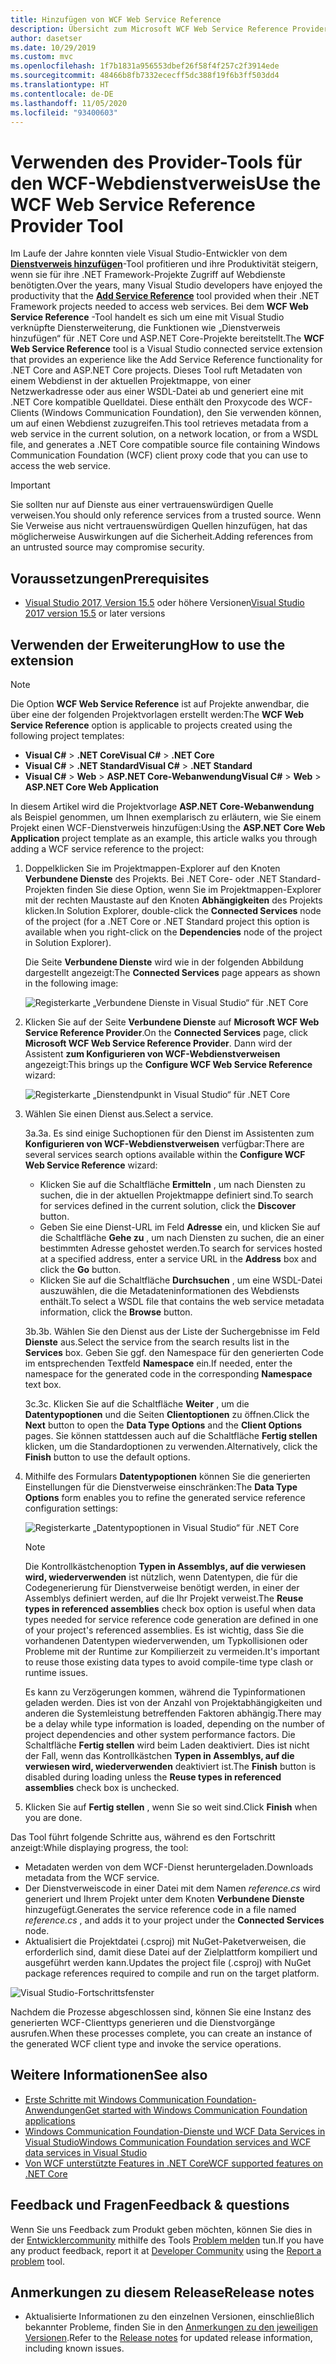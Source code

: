 ```yaml
---
title: Hinzufügen von WCF Web Service Reference
description: Übersicht zum Microsoft WCF Web Service Reference Provider-Tool, über das Funktionen für .NET Core- und ASP.NET Core-Projekte hinzugefügt werden, z.B. das Hinzufügen von Dienstverweisen für .NET Framework-Projekte.
author: dasetser
ms.date: 10/29/2019
ms.custom: mvc
ms.openlocfilehash: 1f7b1831a956553dbef26f58f4f257c2f3914ede
ms.sourcegitcommit: 48466b8fb7332ececff5dc388f19f6b3ff503dd4
ms.translationtype: HT
ms.contentlocale: de-DE
ms.lasthandoff: 11/05/2020
ms.locfileid: "93400603"
---
```

# <a name="use-the-wcf-web-service-reference-provider-tool"></a><span data-ttu-id="16a43-103">Verwenden des Provider-Tools für den WCF-Webdienstverweis</span><span class="sxs-lookup"><span data-stu-id="16a43-103">Use the WCF Web Service Reference Provider Tool</span></span>

<span data-ttu-id="16a43-104">Im Laufe der Jahre konnten viele Visual Studio-Entwickler von dem [**Dienstverweis hinzufügen**](/visualstudio/data-tools/how-to-add-update-or-remove-a-wcf-data-service-reference)-Tool profitieren und ihre Produktivität steigern, wenn sie für ihre .NET Framework-Projekte Zugriff auf Webdienste benötigten.</span><span class="sxs-lookup"><span data-stu-id="16a43-104">Over the years, many Visual Studio developers have enjoyed the productivity that the [**Add Service Reference**](/visualstudio/data-tools/how-to-add-update-or-remove-a-wcf-data-service-reference) tool provided when their .NET Framework projects needed to access web services.</span></span>  <span data-ttu-id="16a43-105">Bei dem **WCF Web Service Reference** -Tool handelt es sich um eine mit Visual Studio verknüpfte Diensterweiterung, die Funktionen wie „Dienstverweis hinzufügen“ für .NET Core und ASP.NET Core-Projekte bereitstellt.</span><span class="sxs-lookup"><span data-stu-id="16a43-105">The **WCF Web Service Reference** tool is a Visual Studio connected service extension that provides an experience like the Add Service Reference functionality for .NET Core and ASP.NET Core projects.</span></span> <span data-ttu-id="16a43-106">Dieses Tool ruft Metadaten von einem Webdienst in der aktuellen Projektmappe, von einer Netzwerkadresse oder aus einer WSDL-Datei ab und generiert eine mit .NET Core kompatible Quelldatei. Diese enthält den Proxycode des WCF-Clients (Windows Communication Foundation), den Sie verwenden können, um auf einen Webdienst zuzugreifen.</span><span class="sxs-lookup"><span data-stu-id="16a43-106">This tool retrieves metadata from a web service in the current solution, on a network location, or from a WSDL file, and generates a .NET Core compatible source file containing Windows Communication Foundation (WCF) client proxy code that you can use to access the web service.</span></span>

> [!IMPORTANT]
> <span data-ttu-id="16a43-107">Sie sollten nur auf Dienste aus einer vertrauenswürdigen Quelle verweisen.</span><span class="sxs-lookup"><span data-stu-id="16a43-107">You should only reference services from a trusted source.</span></span> <span data-ttu-id="16a43-108">Wenn Sie Verweise aus nicht vertrauenswürdigen Quellen hinzufügen, hat das möglicherweise Auswirkungen auf die Sicherheit.</span><span class="sxs-lookup"><span data-stu-id="16a43-108">Adding references from an untrusted source may compromise security.</span></span>

## <a name="prerequisites"></a><span data-ttu-id="16a43-109">Voraussetzungen</span><span class="sxs-lookup"><span data-stu-id="16a43-109">Prerequisites</span></span>

- <span data-ttu-id="16a43-110">[Visual Studio 2017, Version 15.5](https://aka.ms/vsdownload?utm_source=mscom&utm_campaign=msdocs) oder höhere Versionen</span><span class="sxs-lookup"><span data-stu-id="16a43-110">[Visual Studio 2017 version 15.5](https://aka.ms/vsdownload?utm_source=mscom&utm_campaign=msdocs) or later versions</span></span>

## <a name="how-to-use-the-extension"></a><span data-ttu-id="16a43-111">Verwenden der Erweiterung</span><span class="sxs-lookup"><span data-stu-id="16a43-111">How to use the extension</span></span>

> [!NOTE]
> <span data-ttu-id="16a43-112">Die Option **WCF Web Service Reference** ist auf Projekte anwendbar, die über eine der folgenden Projektvorlagen erstellt werden:</span><span class="sxs-lookup"><span data-stu-id="16a43-112">The **WCF Web Service Reference** option is applicable to projects created using the following project templates:</span></span>
>
> - <span data-ttu-id="16a43-113">**Visual C#**  >  **.NET Core**</span><span class="sxs-lookup"><span data-stu-id="16a43-113">**Visual C#** > **.NET Core**</span></span>
> - <span data-ttu-id="16a43-114">**Visual C#**  >  **.NET Standard**</span><span class="sxs-lookup"><span data-stu-id="16a43-114">**Visual C#** > **.NET Standard**</span></span>
> - <span data-ttu-id="16a43-115">**Visual C#**  > **Web** > **ASP.NET Core-Webanwendung**</span><span class="sxs-lookup"><span data-stu-id="16a43-115">**Visual C#** > **Web** > **ASP.NET Core Web Application**</span></span>

<span data-ttu-id="16a43-116">In diesem Artikel wird die Projektvorlage **ASP.NET Core-Webanwendung** als Beispiel genommen, um Ihnen exemplarisch zu erläutern, wie Sie einem Projekt einen WCF-Dienstverweis hinzufügen:</span><span class="sxs-lookup"><span data-stu-id="16a43-116">Using the **ASP.NET Core Web Application** project template as an example, this article walks you through adding a WCF service reference to the project:</span></span>

1. <span data-ttu-id="16a43-117">Doppelklicken Sie im Projektmappen-Explorer auf den Knoten **Verbundene Dienste** des Projekts. Bei .NET Core- oder .NET Standard-Projekten finden Sie diese Option, wenn Sie im Projektmappen-Explorer mit der rechten Maustaste auf den Knoten **Abhängigkeiten** des Projekts klicken.</span><span class="sxs-lookup"><span data-stu-id="16a43-117">In Solution Explorer, double-click the **Connected Services** node of the project (for a .NET Core or .NET Standard project this option is available when you right-click on the **Dependencies** node of the project in Solution Explorer).</span></span>

    <span data-ttu-id="16a43-118">Die Seite **Verbundene Dienste** wird wie in der folgenden Abbildung dargestellt angezeigt:</span><span class="sxs-lookup"><span data-stu-id="16a43-118">The **Connected Services** page appears as shown in the following image:</span></span>

    ![Registerkarte „Verbundene Dienste in Visual Studio“ für .NET Core](./media/wcf-web-service-reference-guide/wcfcs-ConnectedServicesPage.png)

2. <span data-ttu-id="16a43-120">Klicken Sie auf der Seite **Verbundene Dienste** auf **Microsoft WCF Web Service Reference Provider**.</span><span class="sxs-lookup"><span data-stu-id="16a43-120">On the **Connected Services** page, click **Microsoft WCF Web Service Reference Provider**.</span></span> <span data-ttu-id="16a43-121">Dann wird der Assistent **zum Konfigurieren von WCF-Webdienstverweisen** angezeigt:</span><span class="sxs-lookup"><span data-stu-id="16a43-121">This brings up the **Configure WCF Web Service Reference** wizard:</span></span>

    ![Registerkarte „Dienstendpunkt in Visual Studio“ für .NET Core](./media/wcf-web-service-reference-guide/wcfcs-ServiceEndpointPage.png)

3. <span data-ttu-id="16a43-123">Wählen Sie einen Dienst aus.</span><span class="sxs-lookup"><span data-stu-id="16a43-123">Select a service.</span></span>

    <span data-ttu-id="16a43-124">3a.</span><span class="sxs-lookup"><span data-stu-id="16a43-124">3a.</span></span> <span data-ttu-id="16a43-125">Es sind einige Suchoptionen für den Dienst im Assistenten zum **Konfigurieren von WCF-Webdienstverweisen** verfügbar:</span><span class="sxs-lookup"><span data-stu-id="16a43-125">There are several services search options available within the **Configure WCF Web Service Reference** wizard:</span></span>

     * <span data-ttu-id="16a43-126">Klicken Sie auf die Schaltfläche **Ermitteln** , um nach Diensten zu suchen, die in der aktuellen Projektmappe definiert sind.</span><span class="sxs-lookup"><span data-stu-id="16a43-126">To search for services defined in the current solution, click the **Discover** button.</span></span>
     * <span data-ttu-id="16a43-127">Geben Sie eine Dienst-URL im Feld **Adresse** ein, und klicken Sie auf die Schaltfläche **Gehe zu** , um nach Diensten zu suchen, die an einer bestimmten Adresse gehostet werden.</span><span class="sxs-lookup"><span data-stu-id="16a43-127">To search for services hosted at a specified address, enter a service URL in the **Address** box and click the **Go** button.</span></span>
     * <span data-ttu-id="16a43-128">Klicken Sie auf die Schaltfläche **Durchsuchen** , um eine WSDL-Datei auszuwählen, die die Metadateninformationen des Webdiensts enthält.</span><span class="sxs-lookup"><span data-stu-id="16a43-128">To select a WSDL file that contains the web service metadata information, click the **Browse** button.</span></span>

    <span data-ttu-id="16a43-129">3b.</span><span class="sxs-lookup"><span data-stu-id="16a43-129">3b.</span></span> <span data-ttu-id="16a43-130">Wählen Sie den Dienst aus der Liste der Suchergebnisse im Feld **Dienste** aus.</span><span class="sxs-lookup"><span data-stu-id="16a43-130">Select the service from the search results list in the **Services** box.</span></span> <span data-ttu-id="16a43-131">Geben Sie ggf. den Namespace für den generierten Code im entsprechenden Textfeld **Namespace** ein.</span><span class="sxs-lookup"><span data-stu-id="16a43-131">If needed, enter the namespace for the generated code in the corresponding **Namespace** text box.</span></span>

    <span data-ttu-id="16a43-132">3c.</span><span class="sxs-lookup"><span data-stu-id="16a43-132">3c.</span></span> <span data-ttu-id="16a43-133">Klicken Sie auf die Schaltfläche **Weiter** , um die **Datentypoptionen** und die Seiten **Clientoptionen** zu öffnen.</span><span class="sxs-lookup"><span data-stu-id="16a43-133">Click the **Next** button to open the **Data Type Options** and the **Client Options** pages.</span></span> <span data-ttu-id="16a43-134">Sie können stattdessen auch auf die Schaltfläche **Fertig stellen** klicken, um die Standardoptionen zu verwenden.</span><span class="sxs-lookup"><span data-stu-id="16a43-134">Alternatively, click the **Finish** button to use the default options.</span></span>

4. <span data-ttu-id="16a43-135">Mithilfe des Formulars **Datentypoptionen** können Sie die generierten Einstellungen für die Dienstverweise einschränken:</span><span class="sxs-lookup"><span data-stu-id="16a43-135">The **Data Type Options** form enables you to refine the generated service reference configuration settings:</span></span>

    ![Registerkarte „Datentypoptionen in Visual Studio“ für .NET Core](./media/wcf-web-service-reference-guide/wcfcs-DataTypesPage.png)

    > [!NOTE]
    > <span data-ttu-id="16a43-137">Die Kontrollkästchenoption **Typen in Assemblys, auf die verwiesen wird, wiederverwenden** ist nützlich, wenn Datentypen, die für die Codegenerierung für Dienstverweise benötigt werden, in einer der Assemblys definiert werden, auf die Ihr Projekt verweist.</span><span class="sxs-lookup"><span data-stu-id="16a43-137">The **Reuse types in referenced assemblies** check box option is useful when data types needed for service reference code generation are defined in one of your project's referenced assemblies.</span></span>  <span data-ttu-id="16a43-138">Es ist wichtig, dass Sie die vorhandenen Datentypen wiederverwenden, um Typkollisionen oder Probleme mit der Runtime zur Kompilierzeit zu vermeiden.</span><span class="sxs-lookup"><span data-stu-id="16a43-138">It's important to reuse those existing data types to avoid compile-time type clash or runtime issues.</span></span>

    <span data-ttu-id="16a43-139">Es kann zu Verzögerungen kommen, während die Typinformationen geladen werden. Dies ist von der Anzahl von Projektabhängigkeiten und anderen die Systemleistung betreffenden Faktoren abhängig.</span><span class="sxs-lookup"><span data-stu-id="16a43-139">There may be a delay while type information is loaded, depending on the number of project dependencies and other system performance factors.</span></span> <span data-ttu-id="16a43-140">Die Schaltfläche **Fertig stellen** wird beim Laden deaktiviert. Dies ist nicht der Fall, wenn das Kontrollkästchen **Typen in Assemblys, auf die verwiesen wird, wiederverwenden** deaktiviert ist.</span><span class="sxs-lookup"><span data-stu-id="16a43-140">The **Finish** button is disabled during loading unless the **Reuse types in referenced assemblies** check box is unchecked.</span></span>

5. <span data-ttu-id="16a43-141">Klicken Sie auf **Fertig stellen** , wenn Sie so weit sind.</span><span class="sxs-lookup"><span data-stu-id="16a43-141">Click **Finish** when you are done.</span></span>

<span data-ttu-id="16a43-142">Das Tool führt folgende Schritte aus, während es den Fortschritt anzeigt:</span><span class="sxs-lookup"><span data-stu-id="16a43-142">While displaying progress, the tool:</span></span>

- <span data-ttu-id="16a43-143">Metadaten werden von dem WCF-Dienst heruntergeladen.</span><span class="sxs-lookup"><span data-stu-id="16a43-143">Downloads metadata from the WCF service.</span></span>
- <span data-ttu-id="16a43-144">Der Dienstverweiscode in einer Datei mit dem Namen *reference.cs* wird generiert und Ihrem Projekt unter dem Knoten **Verbundene Dienste** hinzugefügt.</span><span class="sxs-lookup"><span data-stu-id="16a43-144">Generates the service reference code in a file named *reference.cs* , and adds it to your project under the **Connected Services** node.</span></span>
- <span data-ttu-id="16a43-145">Aktualisiert die Projektdatei (.csproj) mit NuGet-Paketverweisen, die erforderlich sind, damit diese Datei auf der Zielplattform kompiliert und ausgeführt werden kann.</span><span class="sxs-lookup"><span data-stu-id="16a43-145">Updates the project file (.csproj) with NuGet package references required to compile and run on the target platform.</span></span>

![Visual Studio-Fortschrittsfenster](./media/wcf-web-service-reference-guide/wcfcs-ProgressWindow.png)

<span data-ttu-id="16a43-147">Nachdem die Prozesse abgeschlossen sind, können Sie eine Instanz des generierten WCF-Clienttyps generieren und die Dienstvorgänge ausrufen.</span><span class="sxs-lookup"><span data-stu-id="16a43-147">When these processes complete, you can create an instance of the generated WCF client type and invoke the service operations.</span></span>

## <a name="see-also"></a><span data-ttu-id="16a43-148">Weitere Informationen</span><span class="sxs-lookup"><span data-stu-id="16a43-148">See also</span></span>

- [<span data-ttu-id="16a43-149">Erste Schritte mit Windows Communication Foundation-Anwendungen</span><span class="sxs-lookup"><span data-stu-id="16a43-149">Get started with Windows Communication Foundation applications</span></span>](../../framework/wcf/getting-started-tutorial.md)
- [<span data-ttu-id="16a43-150">Windows Communication Foundation-Dienste und WCF Data Services in Visual Studio</span><span class="sxs-lookup"><span data-stu-id="16a43-150">Windows Communication Foundation services and WCF data services in Visual Studio</span></span>](/visualstudio/data-tools/windows-communication-foundation-services-and-wcf-data-services-in-visual-studio)
- [<span data-ttu-id="16a43-151">Von WCF unterstützte Features in .NET Core</span><span class="sxs-lookup"><span data-stu-id="16a43-151">WCF supported features on .NET Core</span></span>](https://github.com/dotnet/wcf/blob/master/release-notes/SupportedFeatures-v2.1.0.md)

## <a name="feedback--questions"></a><span data-ttu-id="16a43-152">Feedback und Fragen</span><span class="sxs-lookup"><span data-stu-id="16a43-152">Feedback & questions</span></span>

<span data-ttu-id="16a43-153">Wenn Sie uns Feedback zum Produkt geben möchten, können Sie dies in der [Entwicklercommunity](/visualstudio/ide/how-to-report-a-problem-with-visual-studio) mithilfe des Tools [Problem melden](https://aka.ms/feedback/report?space=61) tun.</span><span class="sxs-lookup"><span data-stu-id="16a43-153">If you have any product feedback, report it at [Developer Community](https://aka.ms/feedback/report?space=61) using the [Report a problem](/visualstudio/ide/how-to-report-a-problem-with-visual-studio) tool.</span></span>

## <a name="release-notes"></a><span data-ttu-id="16a43-154">Anmerkungen zu diesem Release</span><span class="sxs-lookup"><span data-stu-id="16a43-154">Release notes</span></span>

- <span data-ttu-id="16a43-155">Aktualisierte Informationen zu den einzelnen Versionen, einschließlich bekannter Probleme, finden Sie in den [Anmerkungen zu den jeweiligen Versionen](https://github.com/dotnet/wcf/blob/master/release-notes/WCF-Web-Service-Reference-notes.md).</span><span class="sxs-lookup"><span data-stu-id="16a43-155">Refer to the [Release notes](https://github.com/dotnet/wcf/blob/master/release-notes/WCF-Web-Service-Reference-notes.md) for updated release information, including known issues.</span></span>
